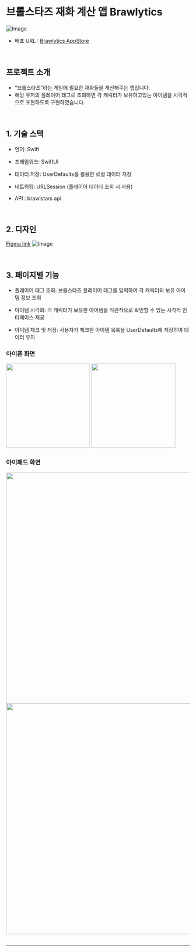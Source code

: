 


# 브롤스타즈 재화 계산 앱 Brawlytics
![Image](https://github.com/user-attachments/assets/1f4d539d-17e6-4127-9df7-03e2d92c9f53)
- 배포 URL : [Brawlytics AppStore](https://apps.apple.com/kr/app/brawlytics/id6739213360)

</br>

## 프로젝트 소개
- “브롤스타즈”라는 게임에 필요한 재화들을 계산해주는 앱입니다.
- 해당 유저의 플레이어 태그로 조회하면 각 캐릭터가 보유하고있는 아이템을 시각적으로 표현하도록 구현하였습니다.

</br>

## 1. 기술 스택

- 언어: Swift

- 프레임워크: SwiftUI

- 데이터 저장: UserDefaults를 활용한 로컬 데이터 저장

- 네트워킹: URLSession (플레이어 데이터 조회 시 사용)
- API : brawlstars api

</br>

## 2. 디자인
[Figma link](https://www.figma.com/design/jWpuBQzDTwhfb0U3eHG2eL/%EB%B8%8C%EB%A1%A4%EC%8A%A4%ED%83%80%EC%A6%88-%EC%A0%84%EC%A0%81-%EA%B2%80%EC%83%89-%EC%95%B1?node-id=0-1&p=f&t=tyCw6cV9YpUzCeee-0)
![Image](https://github.com/user-attachments/assets/abf601d9-3659-4e47-a4d1-8d84cf0ac788)

</br>

## 3. 페이지별 기능

- 플레이어 태그 조회: 브롤스타즈 플레이어 태그를 입력하여 각 캐릭터의 보유 아이템 정보 조회

- 아이템 시각화: 각 캐릭터가 보유한 아이템을 직관적으로 확인할 수 있는 시각적 인터페이스 제공

- 아이템 체크 및 저장: 사용자가 체크한 아이템 목록을 UserDefaults에 저장하여 데이터 유지

### 아이폰 화면
<div>
  <img width="230" src="https://github.com/user-attachments/assets/c3961830-3531-4100-8ff4-ee3df598b7d1" />
  <img width="230" src="https://github.com/user-attachments/assets/643b423a-7675-4828-801f-cd65883821dc" />
</div> 


### 아이패드 화면
<div>
  <img width="630" src="https://github.com/user-attachments/assets/310fa835-81fc-4666-a911-7c5d865ef742" />
  <img width="630" src="https://github.com/user-attachments/assets/665dc8cb-9b40-470d-8518-a062ea6dec4d" />
</div> 

</br>


---

